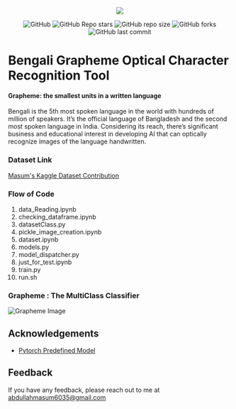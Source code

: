 <p align="center">
  <img src="https://hits.seeyoufarm.com/api/count/incr/badge.svg?url=https%3A%2F%2Fgithub.com%2FMasumBhai%2FBengali-Grapheme-Optical-Character-Recognition.git&count_bg=%2311D456&title_bg=%2312A8EA&icon=github.svg&icon_color=%23000000&title=Visitors&edge_flat=false"/>
</p>

<p align="center">
<img alt="GitHub" src="https://img.shields.io/github/license/MasumBhai/Bengali-Grapheme-Optical-Character-Recognition?logo=Github&logoColor=blue&style=social">
<img alt="GitHub Repo stars" src="https://img.shields.io/github/stars/MasumBhai/Bengali-Grapheme-Optical-Character-Recognition?logo=github&logoColor=blue&style=social">
<img alt="GitHub repo size" src="https://img.shields.io/github/repo-size/MasumBhai/Bengali-Grapheme-Optical-Character-Recognition?logo=github&logoColor=blue&style=social">
<img alt="GitHub forks" src="https://img.shields.io/github/forks/MasumBhai/Bengali-Grapheme-Optical-Character-Recognition?logo=github&logoColor=blue&style=social">
<img alt="GitHub last commit" src="https://img.shields.io/github/last-commit/MasumBhai/Bengali-Grapheme-Optical-Character-Recognition?logo=github&logoColor=blue&style=social">
</p>

# Bengali Grapheme Optical Character Recognition Tool

#### Grapheme: the smallest units in a written language

Bengali is the 5th most spoken language in the world with hundreds of million of speakers. It’s the official language of
Bangladesh and the second most spoken language in India. Considering its reach, there’s significant business and
educational interest in developing AI that can optically recognize images of the language handwritten.

### Dataset Link

<a target="_blank" href="www.kaggle.com/masumbhai/bengali-grapheme-dataset-in-pickle-format">Masum's Kaggle Dataset
Contribution</a>

### Flow of Code

<ol>
<li>data_Reading.ipynb</li>
<li>checking_dataframe.ipynb</li>
<li>datasetClass.py</li>
<li>pickle_image_creation.ipynb</li>
<li>dataset.ipynb</li>
<li>models.py</li>
<li>model_dispatcher.py</li>
<li>just_for_test.ipynb</li>
<li>train.py</li>
<li>run.sh</li>
</ol>

### Grapheme : The MultiClass Classifier

![Grapheme Image](https://user-images.githubusercontent.com/53784551/194712190-c4e135fe-d90a-4cd6-abdb-b870b20772e0.png)

## Acknowledgements

- [Pytorch Predefined Model](https://github.com/Cadene/pretrained-models.pytorch)

## Feedback

If you have any feedback, please reach out to me at abdullahmasum6035@gmail.com

